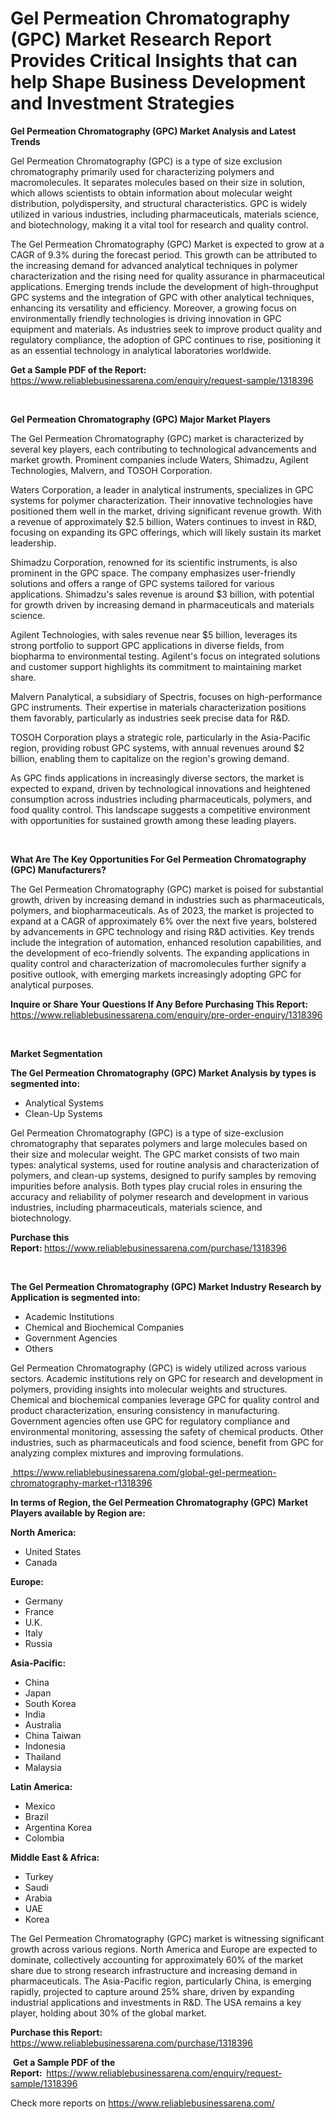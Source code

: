 <p><h1>Gel Permeation Chromatography (GPC) Market Research Report Provides Critical Insights that can help Shape Business Development and Investment Strategies</h1></p><p><strong>Gel Permeation Chromatography (GPC) Market Analysis and Latest Trends</strong></p>
<p><p>Gel Permeation Chromatography (GPC) is a type of size exclusion chromatography primarily used for characterizing polymers and macromolecules. It separates molecules based on their size in solution, which allows scientists to obtain information about molecular weight distribution, polydispersity, and structural characteristics. GPC is widely utilized in various industries, including pharmaceuticals, materials science, and biotechnology, making it a vital tool for research and quality control.</p><p>The Gel Permeation Chromatography (GPC) Market is expected to grow at a CAGR of 9.3% during the forecast period. This growth can be attributed to the increasing demand for advanced analytical techniques in polymer characterization and the rising need for quality assurance in pharmaceutical applications. Emerging trends include the development of high-throughput GPC systems and the integration of GPC with other analytical techniques, enhancing its versatility and efficiency. Moreover, a growing focus on environmentally friendly technologies is driving innovation in GPC equipment and materials. As industries seek to improve product quality and regulatory compliance, the adoption of GPC continues to rise, positioning it as an essential technology in analytical laboratories worldwide.</p></p>
<p><strong>Get a Sample PDF of the Report:&nbsp;</strong> <a href="https://www.reliablebusinessarena.com/enquiry/request-sample/1318396?utm_campaign=2248&utm_medium=2&utm_source=Github&utm_content=ia&utm_term=02032025&utm_id=gel-permeation-chromatography-gpc">https://www.reliablebusinessarena.com/enquiry/request-sample/1318396</a></p>
<p>&nbsp;</p>
<p><strong>Gel Permeation Chromatography (GPC) Major Market Players</strong></p>
<p><p>The Gel Permeation Chromatography (GPC) market is characterized by several key players, each contributing to technological advancements and market growth. Prominent companies include Waters, Shimadzu, Agilent Technologies, Malvern, and TOSOH Corporation.</p><p>Waters Corporation, a leader in analytical instruments, specializes in GPC systems for polymer characterization. Their innovative technologies have positioned them well in the market, driving significant revenue growth. With a revenue of approximately $2.5 billion, Waters continues to invest in R&D, focusing on expanding its GPC offerings, which will likely sustain its market leadership.</p><p>Shimadzu Corporation, renowned for its scientific instruments, is also prominent in the GPC space. The company emphasizes user-friendly solutions and offers a range of GPC systems tailored for various applications. Shimadzu's sales revenue is around $3 billion, with potential for growth driven by increasing demand in pharmaceuticals and materials science.</p><p>Agilent Technologies, with sales revenue near $5 billion, leverages its strong portfolio to support GPC applications in diverse fields, from biopharma to environmental testing. Agilent's focus on integrated solutions and customer support highlights its commitment to maintaining market share.</p><p>Malvern Panalytical, a subsidiary of Spectris, focuses on high-performance GPC instruments. Their expertise in materials characterization positions them favorably, particularly as industries seek precise data for R&D.</p><p>TOSOH Corporation plays a strategic role, particularly in the Asia-Pacific region, providing robust GPC systems, with annual revenues around $2 billion, enabling them to capitalize on the region's growing demand.</p><p>As GPC finds applications in increasingly diverse sectors, the market is expected to expand, driven by technological innovations and heightened consumption across industries including pharmaceuticals, polymers, and food quality control. This landscape suggests a competitive environment with opportunities for sustained growth among these leading players.</p></p>
<p>&nbsp;</p>
<p><strong>What Are The Key Opportunities For Gel Permeation Chromatography (GPC) Manufacturers?</strong></p>
<p><p>The Gel Permeation Chromatography (GPC) market is poised for substantial growth, driven by increasing demand in industries such as pharmaceuticals, polymers, and biopharmaceuticals. As of 2023, the market is projected to expand at a CAGR of approximately 6% over the next five years, bolstered by advancements in GPC technology and rising R&D activities. Key trends include the integration of automation, enhanced resolution capabilities, and the development of eco-friendly solvents. The expanding applications in quality control and characterization of macromolecules further signify a positive outlook, with emerging markets increasingly adopting GPC for analytical purposes.</p></p>
<p><strong>Inquire or Share Your Questions If Any Before Purchasing This Report:</strong> <a href="https://www.reliablebusinessarena.com/enquiry/pre-order-enquiry/1318396?utm_campaign=2248&utm_medium=2&utm_source=Github&utm_content=ia&utm_term=02032025&utm_id=gel-permeation-chromatography-gpc">https://www.reliablebusinessarena.com/enquiry/pre-order-enquiry/1318396</a></p>
<p>&nbsp;</p>
<p><strong>Market Segmentation</strong></p>
<p><strong>The Gel Permeation Chromatography (GPC) Market Analysis by types is segmented into:</strong></p>
<p><ul><li>Analytical Systems</li><li>Clean-Up Systems</li></ul></p>
<p><p>Gel Permeation Chromatography (GPC) is a type of size-exclusion chromatography that separates polymers and large molecules based on their size and molecular weight. The GPC market consists of two main types: analytical systems, used for routine analysis and characterization of polymers, and clean-up systems, designed to purify samples by removing impurities before analysis. Both types play crucial roles in ensuring the accuracy and reliability of polymer research and development in various industries, including pharmaceuticals, materials science, and biotechnology.</p></p>
<p><strong>Purchase this Report:&nbsp;</strong><a href="https://www.reliablebusinessarena.com/purchase/1318396?utm_campaign=2248&utm_medium=2&utm_source=Github&utm_content=ia&utm_term=02032025&utm_id=gel-permeation-chromatography-gpc">https://www.reliablebusinessarena.com/purchase/1318396</a></p>
<p>&nbsp;</p>
<p><strong>The Gel Permeation Chromatography (GPC) Market Industry Research by Application is segmented into:</strong></p>
<p><ul><li>Academic Institutions</li><li>Chemical and Biochemical Companies</li><li>Government Agencies</li><li>Others</li></ul></p>
<p><p>Gel Permeation Chromatography (GPC) is widely utilized across various sectors. Academic institutions rely on GPC for research and development in polymers, providing insights into molecular weights and structures. Chemical and biochemical companies leverage GPC for quality control and product characterization, ensuring consistency in manufacturing. Government agencies often use GPC for regulatory compliance and environmental monitoring, assessing the safety of chemical products. Other industries, such as pharmaceuticals and food science, benefit from GPC for analyzing complex mixtures and improving formulations.</p></p>
<p><a href="https://www.reliablebusinessarena.com/global-gel-permeation-chromatography-market-r1318396?utm_campaign=2248&utm_medium=2&utm_source=Github&utm_content=ia&utm_term=02032025&utm_id=gel-permeation-chromatography-gpc">&nbsp;https://www.reliablebusinessarena.com/global-gel-permeation-chromatography-market-r1318396</a></p>
<p><strong>In terms of Region, the Gel Permeation Chromatography (GPC) Market Players available by Region are:</strong></p>
<p>
    <p> <strong> North America: </strong>
        <ul>
            <li>United States</li>
            <li>Canada</li>
        </ul>
        </p> 
    <p> <strong> Europe: </strong>
        <ul>
            <li>Germany</li>
            <li>France</li>
            <li>U.K.</li>
            <li>Italy</li>
            <li>Russia</li>
        </ul>
        </p> 
    <p> <strong> Asia-Pacific: </strong>
        <ul>
            <li>China</li>
            <li>Japan</li>
            <li>South Korea</li>
            <li>India</li>
            <li>Australia</li>
            <li>China Taiwan</li>
            <li>Indonesia</li>
            <li>Thailand</li>
            <li>Malaysia</li>
        </ul>
        </p> 
    <p> <strong> Latin America: </strong>
        <ul>
            <li>Mexico</li>
            <li>Brazil</li>
            <li>Argentina Korea</li>
            <li>Colombia</li>
        </ul>
        </p> 
    <p> <strong> Middle East & Africa: </strong>
        <ul>
            <li>Turkey</li>
            <li>Saudi</li>
            <li>Arabia</li>
            <li>UAE</li>
            <li>Korea</li>
        </ul>
    </p>
    </p>
<p><p>The Gel Permeation Chromatography (GPC) market is witnessing significant growth across various regions. North America and Europe are expected to dominate, collectively accounting for approximately 60% of the market share due to strong research infrastructure and increasing demand in pharmaceuticals. The Asia-Pacific region, particularly China, is emerging rapidly, projected to capture around 25% share, driven by expanding industrial applications and investments in R&D. The USA remains a key player, holding about 30% of the global market.</p></p>
<p><strong>Purchase this Report: </strong><a href="https://www.reliablebusinessarena.com/purchase/1318396?utm_campaign=2248&utm_medium=2&utm_source=Github&utm_content=ia&utm_term=02032025&utm_id=gel-permeation-chromatography-gpc">https://www.reliablebusinessarena.com/purchase/1318396</a></p>
<p>&nbsp;<strong>Get a Sample PDF of the Report:&nbsp;&nbsp;</strong><a href="https://www.reliablebusinessarena.com/enquiry/request-sample/1318396?utm_campaign=2248&utm_medium=2&utm_source=Github&utm_content=ia&utm_term=02032025&utm_id=gel-permeation-chromatography-gpc">https://www.reliablebusinessarena.com/enquiry/request-sample/1318396</a></p>
<p><strong></strong></p>
<p>Check more reports on <a href="https://www.reliablebusinessarena.com/?utm_campaign=2248&utm_medium=2&utm_source=Github&utm_content=ia&utm_term=02032025&utm_id=gel-permeation-chromatography-gpc">https://www.reliablebusinessarena.com/</a></p>